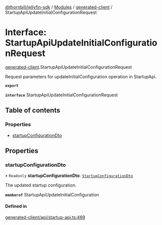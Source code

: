 [@thornbill/jellyfin-sdk](../README.md) / [Modules](../modules.md) / [generated-client](../modules/generated_client.md) / StartupApiUpdateInitialConfigurationRequest

# Interface: StartupApiUpdateInitialConfigurationRequest

[generated-client](../modules/generated_client.md).StartupApiUpdateInitialConfigurationRequest

Request parameters for updateInitialConfiguration operation in StartupApi.

**`export`**

**`interface`** StartupApiUpdateInitialConfigurationRequest

## Table of contents

### Properties

- [startupConfigurationDto](generated_client.StartupApiUpdateInitialConfigurationRequest.md#startupconfigurationdto)

## Properties

### startupConfigurationDto

• `Readonly` **startupConfigurationDto**: [`StartupConfigurationDto`](index.api.StartupConfigurationDto.md)

The updated startup configuration.

**`memberof`** StartupApiUpdateInitialConfiguration

#### Defined in

[generated-client/api/startup-api.ts:469](https://github.com/thornbill/jellyfin-sdk-typescript/blob/eb13db7/src/generated-client/api/startup-api.ts#L469)
